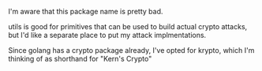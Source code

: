 I'm aware that this package name is pretty bad.

utils is good for primitives that can be used to build actual crypto attacks, but I'd like a separate place to put my attack implmentations.

Since golang has a crypto package already, I've opted for krypto, which I'm thinking of as shorthand for "Kern's Crypto"